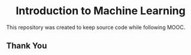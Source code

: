 <h1 align="center">Introduction to Machine Learning</h1>

This repository was created to keep source code while following MOOC.

## Thank You
